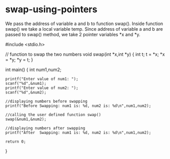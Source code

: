 # swap-using-pointers

We pass the address of variable a and b to function swap(). Inside function swap() we take a local variable temp.
Since address of variable a and b are passed to swap() method, we take 2 pointer variables *x and *y.

#include <stdio.h>

// function to swap the two numbers
void swap(int *x,int *y)
{
    int t;
     t   = *x;
    *x   = *y;
    *y   =  t;
}

int main()
{
    int num1,num2;

    printf("Enter value of num1: ");
    scanf("%d",&num1);
    printf("Enter value of num2: ");
    scanf("%d",&num2);

    //displaying numbers before swapping
    printf("Before Swapping: num1 is: %d, num2 is: %d\n",num1,num2);

    //calling the user defined function swap()
    swap(&num1,&num2);

    //displaying numbers after swapping
    printf("After  Swapping: num1 is: %d, num2 is: %d\n",num1,num2);

    return 0;
}
